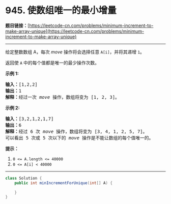# 945. 使数组唯一的最小增量

**题目链接：**[https://leetcode-cn.com/problems/minimum-increment-to-make-array-unique](https://leetcode-cn.com/problems/minimum-increment-to-make-array-unique)

---

<div class="content__1Y2H">
 <div class="notranslate">
  <p>给定整数数组 A，每次 <em>move</em> 操作将会选择任意&nbsp;<code>A[i]</code>，并将其递增&nbsp;<code>1</code>。</p> 
  <p>返回使 <code>A</code>&nbsp;中的每个值都是唯一的最少操作次数。</p> 
  <p><strong>示例 1:</strong></p> 
  <pre class="language-text"><strong>输入：</strong>[1,2,2]
<strong>输出：</strong>1
<strong>解释：</strong>经过一次 <em>move</em> 操作，数组将变为 [1, 2, 3]。</pre> 
  <p><strong>示例 2:</strong></p> 
  <pre class="language-text"><strong>输入：</strong>[3,2,1,2,1,7]
<strong>输出：</strong>6
<strong>解释：</strong>经过 6 次 <em>move</em> 操作，数组将变为 [3, 4, 1, 2, 5, 7]。
可以看出 5 次或 5 次以下的 <em>move</em> 操作是不能让数组的每个值唯一的。
</pre> 
  <p><strong>提示：</strong></p> 
  <ol> 
   <li><code>0 &lt;= A.length &lt;= 40000</code></li> 
   <li><code>0 &lt;= A[i] &lt; 40000</code></li> 
  </ol> 
 </div>
</div>

---

```java
class Solution {
    public int minIncrementForUnique(int[] A) {
        
    }
}
```
